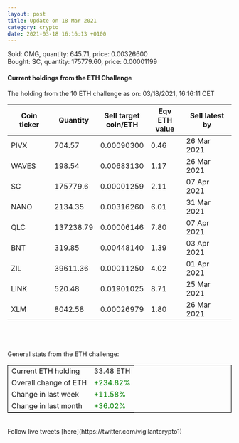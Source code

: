 ```yaml
---
layout: post
title: Update on 18 Mar 2021
category: crypto
date: 2021-03-18 16:16:13 +0100
---
```

<!-- Global site tag (gtag.js) - Google Analytics -->
<script async src="https://www.googletagmanager.com/gtag/js?id=UA-103831149-5"></script>
<script>
  window.dataLayer = window.dataLayer || [];
  function gtag(){dataLayer.push(arguments);}
  gtag('js', new Date());

  gtag('config', 'UA-103831149-5');
</script>
Sold: OMG, quantity:       645.71, price:   0.00326600<br>Bought: SC, quantity:    175779.60, price:   0.00001199<br>

#### Current holdings from the ETH Challenge

The holding from the 10 ETH challenge as on: 03/18/2021, 16:16:11 CET

|Coin ticker|Quantity|Sell target<br>coin/ETH|Eqv ETH<br>value|Sell latest by|
|-----------|--------|-----------|-----------|--------------|
PIVX|704.57|  0.00090300|0.46|26 Mar 2021|
WAVES|198.54|  0.00683130|1.17|26 Mar 2021|
SC|175779.6|  0.00001259|2.11|07 Apr 2021|
NANO|2134.35|  0.00316260|6.01|31 Mar 2021|
QLC|137238.79|  0.00006146|7.80|07 Apr 2021|
BNT|319.85|  0.00448140|1.39|03 Apr 2021|
ZIL|39611.36|  0.00011250|4.02|01 Apr 2021|
LINK|520.48|  0.01901025|8.71|25 Mar 2021|
XLM|8042.58|  0.00026979|1.80|26 Mar 2021|

<br>
<br>
<br>
General stats from the ETH challenge:

<table style="border:1px solid black;margin-left:auto;margin-right:auto;">
	<tbody>
	<tr>
		<td>Current ETH holding</td>
		<td>     33.48 ETH</td>
	</tr>
	<tr>
		<td>Overall change of ETH</td>
		<td><font color="green">+234.82%</font></td>
	</tr>
	<tr>
		<td>Change in last week</td>
		<td><font color="green">+11.58%</font></td>
	</tr>
	<tr>
		<td>Change in last month</td>
		<td><font color="green">+36.02%</font></td>
	</tr>
	</tbody>
</table>

<br>
Follow live tweets [here](https://twitter.com/vigilantcrypto1)
<br>
<br>